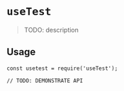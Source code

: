 # `useTest`

> TODO: description

## Usage

```
const usetest = require('useTest');

// TODO: DEMONSTRATE API
```
